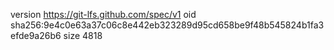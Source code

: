 version https://git-lfs.github.com/spec/v1
oid sha256:9e4c0e63a37c06c8e442eb323289d95cd658be9f48b545824b1fa3efde9a26b6
size 4818
